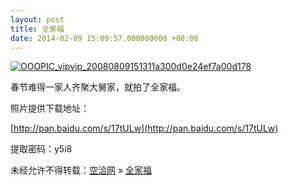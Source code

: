 ```yaml
---
layout: post
title: 全家福
date: 2014-02-09 15:09:57.000000000 +08:00
---
```


[![OOOPIC_vipvip_20080809151311a300d0e24ef7a00d178](http://kongqia.com/wp-content/uploads/2014/02/OOOPIC_vipvip_20080809151311a300d0e24ef7a00d178.jpg)](http://kongqia.com/wp-content/uploads/2014/02/OOOPIC_vipvip_20080809151311a300d0e24ef7a00d178.jpg)

春节难得一家人齐聚大舅家，就拍了全家福。

照片提供下载地址：

[http://pan.baidu.com/s/17tULw](http://pan.baidu.com/s/17tULw)

提取密码：y5i8

未经允许不得转载：[空洽网](http://kongqia.com) » [全家福](http://kongqia.com/33268.html)


